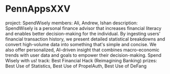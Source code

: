 # PennAppsXXV
project: SpendWisely
members: Ali, Andrew, Ishan
description: SpendWisely is a personal finance advisor that increases financial literacy and enables better decision-making for the individual. By ingesting users' financial transaction history, we present detailed statistical breakdowns and convert high-volume data into something that's simple and concise. We also offer personalized, AI-driven insight that combines macro-economic trends with user data and goals to empower their decision-making. Spend Wisely with us!
track: Best Financial Hack (Reimagining Banking)
prizes: Best Use of Statistics, Best Use of PropelAuth, Best Use of DeFang